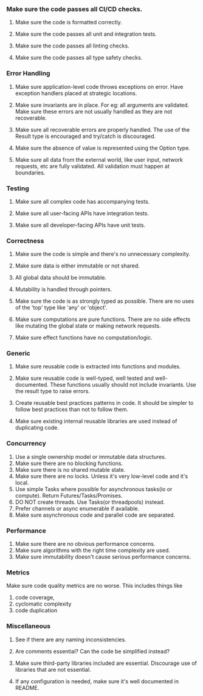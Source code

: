 ### Make sure the code passes all CI/CD checks.

1.  Make sure the code is formatted correctly.

2.  Make sure the code passes all unit and integration tests.

3.  Make sure the code passes all linting checks.

4.  Make sure the code passes all type safety checks.

### Error Handling

1. Make sure application-level code throws exceptions on error. Have exception
   handlers placed at strategic locations.

2. Make sure invariants are in place. For eg: all arguments are validated. Make
   sure these errors are not usually handled as they are not recoverable.

3. Make sure all recoverable errors are properly handled. The use of the Result
   type is encouraged and try/catch is discouraged.

4. Make sure the absence of value is represented using the Option type.

5. Make sure all data from the external world, like user input, network
   requests, etc are fully validated. All validation must happen at boundaries.

### Testing

1.  Make sure all complex code has accompanying tests.

2.  Make sure all user-facing APIs have integration tests.

3.  Make sure all developer-facing APIs have unit tests.

### Correctness

1.  Make sure the code is simple and there's no unnecessary complexity.

2.  Make sure data is either immutable or not shared.

3.  All global data should be immutable.

4.  Mutability is handled through pointers.

5.  Make sure the code is as strongly typed as possible. There are no uses of
    the 'top' type like 'any' or 'object'.
6.  Make sure computations are pure functions. There are no side effects like
    mutating the global state or making network requests.

7.  Make sure effect functions have no computation/logic.

### Generic

1. Make sure reusable code is extracted into functions and modules.

2. Make sure reusable code is well-typed, well tested and well-documented. These
   functions usually should not include invariants. Use the result type to raise
   errors.

3. Create reusable best practices patterns in code. It should be simpler to
   follow best practices than not to follow them.

4. Make sure existing internal reusable libraries are used instead of
   duplicating code.

### Concurrency

1. Use a single ownership model or immutable data structures.
2. Make sure there are no blocking functions.
3. Make sure there is no shared mutable state.
4. Make sure there are no locks. Unless it's very low-level code and it's local.
5. Use simple Tasks where possible for asynchronous tasks(io or compute). Return
   Futures/Tasks/Promises.
6. DO NOT create threads. Use Tasks(or threadpools) instead.
7. Prefer channels or async enumerable if available.
8. Make sure asynchronous code and parallel code are separated.

### Performance

1.  Make sure there are no obvious performance concerns.
2.  Make sure algorithms with the right time complexity are used.
3.  Make sure immutability doesn't cause serious performance concerns.

### Metrics

Make sure code quality metrics are no worse. This includes things like

1. code coverage,
2. cyclomatic complexity
3. code duplication

### Miscellaneous

1. See if there are any naming inconsistencies.

2. Are comments essential? Can the code be simplified instead?

3. Make sure third-party libraries included are essential. Discourage use of
   libraries that are not essential.

4. If any configuration is needed, make sure it's well documented in README.
